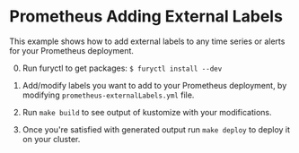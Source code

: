 # Prometheus Adding External Labels

This example shows how to add external labels to any time series or alerts for your Prometheus deployment.

0. Run furyctl to get packages: `$ furyctl install --dev`

1. Add/modify labels you want to add to your Prometheus deployment, by modifying `prometheus-externalLabels.yml` file. 

2. Run `make build` to see output of kustomize with your modifications.

3. Once you're satisfied with generated output run `make deploy` to deploy it on your cluster.
